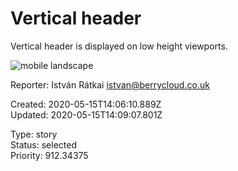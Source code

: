 # Vertical header

Vertical header is displayed on low height viewports.

![mobile landscape](https://user-images.githubusercontent.com/492608/51804198-22f0fe00-225e-11e9-9158-5afee3880028.png)

Reporter: István Rátkai <istvan@berrycloud.co.uk>  

Created: 2020-05-15T14:06:10.889Z  
Updated: 2020-05-15T14:09:07.801Z

Type: story  
Status: selected  
Priority: 912.34375
